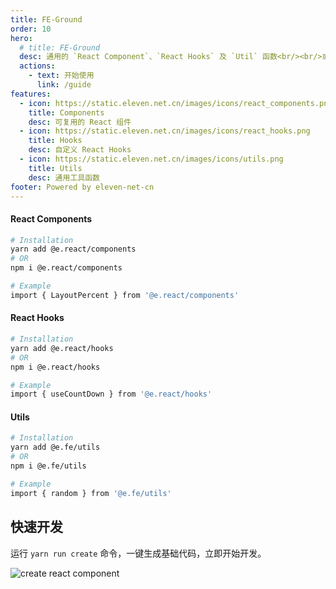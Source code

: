 ```yaml
---
title: FE-Ground
order: 10
hero:
  # title: FE-Ground
  desc: 通用的 `React Component`、`React Hooks` 及 `Util` 函数<br/><br/>或更多 `SDK`、类库<br/>
  actions:
    - text: 开始使用
      link: /guide
features:
  - icon: https://static.eleven.net.cn/images/icons/react_components.png
    title: Components
    desc: 可复用的 React 组件
  - icon: https://static.eleven.net.cn/images/icons/react_hooks.png
    title: Hooks
    desc: 自定义 React Hooks
  - icon: https://static.eleven.net.cn/images/icons/utils.png
    title: Utils
    desc: 通用工具函数
footer: Powered by eleven-net-cn
---
```


#### React Components

```bash
# Installation
yarn add @e.react/components
# OR
npm i @e.react/components

# Example
import { LayoutPercent } from '@e.react/components'
```

#### React Hooks

```bash
# Installation
yarn add @e.react/hooks
# OR
npm i @e.react/hooks

# Example
import { useCountDown } from '@e.react/hooks'
```

#### Utils

```bash
# Installation
yarn add @e.fe/utils
# OR
npm i @e.fe/utils

# Example
import { random } from '@e.fe/utils'
```

## 快速开发

运行 `yarn run create` 命令，一键生成基础代码，立即开始开发。

![create react component](https://imagev2.xmcdn.com/storages/d01d-audiofreehighqps/18/D2/GMCoOSUGBifjABAAAAEqPXtl.gif)
